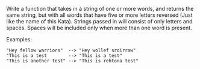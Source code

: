 Write a function that takes in a string of one or more words, and returns the same string, but with all words that have five or more letters reversed (Just like the name of this Kata). Strings passed in will consist of only letters and spaces. Spaces will be included only when more than one word is present.

Examples:

```
"Hey fellow warriors"  --> "Hey wollef sroirraw" 
"This is a test        --> "This is a test"
"This is another test" --> "This is rehtona test"
```